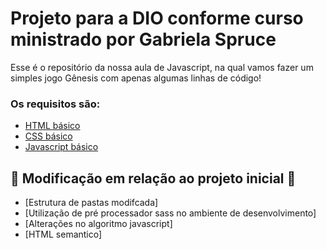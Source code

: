 # Projeto para a DIO conforme curso ministrado por Gabriela Spruce

Esse é o repositório da nossa aula de Javascript, na qual vamos fazer um simples jogo Gênesis com apenas algumas linhas de código!

### Os requisitos são:

- [HTML básico](https://www.w3schools.com/html/)
- [CSS básico](https://developer.mozilla.org/pt-BR/docs/Web/CSS)
- [Javascript básico](https://developer.mozilla.org/pt-BR/docs/Web/JavaScript)

## 🚀 Modificação em relação ao projeto inicial 🚀

- [Estrutura de pastas modifcada]
- [Utilização de pré processador sass no ambiente de desenvolvimento]
- [Alterações no algoritmo javascript]
- [HTML semantico]
